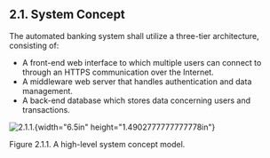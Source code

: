 2.1. System Concept
-------------------

The automated banking system shall utilize a three-tier architecture, consisting of: 

  * A front-end web interface to which multiple users can connect to through an HTTPS communication over the Internet.
  * A middleware web server that handles authentication and data management.
  * A back-end database which stores data concerning users and transactions.

![2.1.1.](./sections/2/media/image1.jpeg){width="6.5in" height="1.4902777777777778in"}

Figure 2.1.1. A high-level system concept model.
